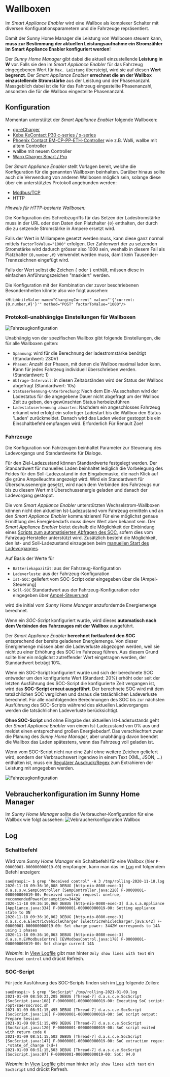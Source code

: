 # Wallboxen

Im *Smart Appliance Enabler* wird eine Wallbox als komplexer Schalter mit diversen Konfigurationsparametern und die Fahrzeuge repräsentiert.

Damit der Sunny Home Manager die Leistung von Wallboxen steuern kann, **muss zur Bestimmung der aktuellen Leistungsaufnahme ein Stromzähler im Smart Appliance Enabler konfiguriert werden**!

Der *Sunny Home Manager* gibt dabei die aktuell einzustellende **Leistung in W** vor. Falls sie den im *Smart Appliance Enabler* für das Fahrzeug eingegebenen Wert für `Max. Leistung` übersteigt, wird sie auf diesen **Wert begrenzt**. 
Der *Smart Appliance Enabler* **errechnet die an der Wallbox einzustellende Stromstärke** aus der Leistung und der Phasenanzahl. Massgeblich dabei ist die für das Fahrzeug eingestellte Phasenanzahl, ansonsten die für die Wallbox eingestellte Phasenanzahl. 

## Konfiguration

Momentan unterstützt der *Smart Appliance Enabler* folgende Wallboxen:
* [go-eCharger](GoeCharger_DE.md)
* [Keba KeContact P30 c-series / x-series](Keba_DE.md)  
* [Phoenix Contact EM-CP-PP-ETH-Controller](PhoenixContactEMCPPPETH_DE.md) wie z.B. Walli, wallbe mit altem Controller
* wallbe mit neuem Controller
* [Warp Charger Smart / Pro](WarpCharger_DE.md)

Der *Smart Appliance Enabler* stellt Vorlagen bereit, welche die Konfiguration für die genannten Wallboxen beinhalten.
Darüber hinaus sollte auch die Verwendung von anderen Wallboxen möglich sein, solange diese über ein unterstütztes Protokoll angebunden werden:
* [Modbus/TCP](Modbus_DE.md)
* HTTP

_Hinweis für HTTP-basierte Wallboxen:_

Die Konfiguration des Schreibzugriffs für das Setzen der Ladestromstärke muss in der URL oder den Daten den Platzhalter `{0}` enthalten, der durch die zu setzende Stromstärke in Ampere ersetzt wird.

Falls der Wert in Milliampere gesetzt werden muss, kann diese ganz normal mittels `factorToValue="1000"` erfolgen. Der Zahlenwert der zu setzenden Stromstärke wird dadurch grösser also 1000 sein, weshalb in diesem Fall als Platzhalter `{0,number,#}` verwendet werden muss, damit kein Tausender-Trennzeichnen eingefügt wird.

Falls der Wert selbst die Zeichen `{` oder `}` enthält, müssen diese in einfachen Anführungszeichen "maskiert" werden.

Die Konfiguration mit der Kombination der zuvor beschriebenen Besondernheiten könnte also wie folgt aussehen:
```
<HttpWriteValue name="ChargingCurrent" value="'{'current:{0,number,#}'}'" method="POST" factorToValue="1000"/>
```

### Protokoll-unabhängige Einstellungen für Wallboxen
![Fahrzeugkonfiguration](../pics/fe/EVChargerCommon.png)

Unabhängig von der spezifischen Wallbox gibt folgende Einstellungen, die für alle Wallboxen gelten:
- `Spannung`: wird für die Berechnung der ladestromstärke benötigt (Standardwert: 230V)
- `Phasen`: Anzahl der Phasen, mit denen die Wallbox maximal laden kann. Kann für jedes Fahrzeug individuell überschrieben werden. (Standardwert: 1)
- `Abfrage-Intervall`: in diesen Zeitabständen wird der Status der Wallbox abgefragt (Standardwert: 10s)
- `Statuserkennung-Unterbrechung`: Nach dem Ein-/Ausschalten wird der Ladestatus für die angegebene Dauer nicht abgefragt um der Wallbox Zeit zu geben, den gewünschten Status herbeizuführen
- `Ladestatuserkennung abwarten`: Nachdem ein angeschlosses Fahrzeug erkannt wird erfolgt ein sofortiger Ladestart bis die Wallbox den Status 'Laden' zurückmeldet. Danach wird das Laden wieder gestoppt bis ein Einschaltbefehl empfangen wird. Erforderlich Für Renault Zoe!
 
### Fahrzeuge
<a name="ev">

Die Konfiguration von Fahrzeugen beinhaltet Parameter zur Steuerung des Ladevorgangs und Standardwerte für Dialoge.

Für den Ziel-Ladezustand können Standardwerte festgelegt werden.
Der Standardwert für manuelles Laden beinhaltet lediglich die Vorbelegung des Feldes für den Soll-Ladezustand in der Eingabemaske, die nach Klick auf die grüne Ampelleuchte angezeigt wird.
Wird ein Standardwert für Überschussenergie gesetzt, wird nach dem Verbinden des Fahrzeugs nur bis zu diesem Wert mit Überschussenergie geladen und danach der Ladevorgang gestoppt.

Die vom *Smart Appliance Enabler* unterstützten Wechselstrom-Wallboxen können nicht den aktuellen Ist-Ladezustand vom Fahrzeug ermitteln und an den *Smart Appliance Enabler* kommunizieren! Für eine möglichst genaue Ermittlung des Energiebedarfs muss dieser Wert aber bekannt sein. Der *Smart Appliance Enabler* bietet deshalb die Möglichkeit der Einbindung eines [Scripts zum automatisierten Abfragen des SOC](soc/SOC_DE.md), sofern dies vom Fahrzeug-Hersteller unterstützt wird. Zusätzlich besteht die Möglichkeit, den Ist- und Soll-Ladezustand einzugeben beim [manuellen Start des Ladevorganges](#status-anzeige-und-manuelle-steuerung).

Auf Basis der Werte für
- `Batteriekapazität`: aus der Fahrzeug-Konfiguration
- `Ladeverluste`: aus der Fahrzeug-Konfiguration
- `Ist-SOC`: geliefert vom SOC-Script oder eingegeben über die [Ampel-Steuerung]
- `Soll-SOC` Standardwert aus der Fahrzeug-Konfiguration oder eingegeben über [Ampel-Steuerung](#manuelle-steuerung))

wird die initial vom *Sunny Home Manager* anzufordernde Energiemenge berechnet. 

Wenn ein *SOC-Script* konfiguriert wurde, wird dieses **automatisch nach dem Verbinden des Fahrzeuges mit der Wallbox** ausgeführt.

Der *Smart Appliance Enabler* **berechnet fortlaufend den SOC** entsprechend der bereits geladenen Energiemenge. Von dieser Energiemenge müssen aber die Ladeverluste abgezogen werden, weil sie nicht zu einer Erhöhung des SOC im Fahrzeug führen. Aus diesem Grund sollte hier ein möglichst zutreffender Wert eingetragen werden, der Standardwert beträgt 10%.

Wenn ein SOC-Script konfiguriert wurde und sich der berechnete SOC entweder um den konfigurierte Wert (Standard: 20%) erhöht oder seit der letzten Ausführung des SOC-Script die konfigurierte Zeit vergangen ist, wird das **SOC-Script erneut ausgeführt**. Der berechnete SOC wird mit dem tatsächlichen SOC verglichen und daraus die tatsächlichen Ladeverluste berechnet. Für alle nachfolgenden Berechnungen des SOC bis zur nächsten Ausführung des SOC-Scripts während des aktuellen Ladevorganges werden die tatsächlichen Ladeverluste berücksichtigt.

**Ohne SOC-Script** und ohne Eingabe des aktuellen Ist-Ladezustands geht der *Smart Appliance Enabler* von einem Ist-Ladezustand von 0% aus und meldet einen entsprechend großen Energiebedarf. Das verschlechtert zwar die Planung des *Sunny Home Manager*, aber unabhängig davon beendet die Wallbox das Laden spätestens, wenn das Fahrzeug voll geladen ist.

Wenn vom SOC-Script nicht nur eine Zahl ohne weitere Zeichen geliefert wird, sondern der Verbrauchswert irgendwo in einem Text (XML, JSON, ...) enthalten ist, muss ein [Regulärer Ausdruck/Regex](WertExtraktion_DE.md) zum Extrahieren der Leistung mit angegeben werden.

![Fahrzeugkonfiguration](../pics/fe/EV.png)

## Vebraucherkonfiguration im Sunny Home Manager

Im *Sunny Home Manager* sollte die Verbraucher-Konfiguration für eine Wallbox wie folgt aussehen: 
![Vebraucherkonfiguration Wallbox](../pics/shm/VerbraucherKonfigurationEVCharger.png)

## Log

### Schaltbefehl

Wird vom *Sunny Home Manager* ein Schaltbefehl für eine Wallbox (hier `F-00000001-000000000019-00`) empfangen, kann man das im [Log](Logging_DE.md) mit folgendem Befehl anzeigen:

```console
sae@raspi:~ $ grep "Received control" -A 3 /tmp/rolling-2020-11-18.log
2020-11-18 09:36:10,008 DEBUG [http-nio-8080-exec-3] d.a.s.s.w.SempController [SempController.java:220] F-00000001-000000000019-00: Received control request: on=true, recommendedPowerConsumption=3442W
2020-11-18 09:36:10,060 DEBUG [http-nio-8080-exec-3] d.a.s.a.Appliance [Appliance.java:334] F-00000001-000000000019-00: Setting appliance state to ON
2020-11-18 09:36:10,062 DEBUG [http-nio-8080-exec-3] d.a.s.c.e.ElectricVehicleCharger [ElectricVehicleCharger.java:642] F-00000001-000000000019-00: Set charge power: 3442W corresponds to 14A using 1 phases
2020-11-18 09:36:10,063 DEBUG [http-nio-8080-exec-3] d.a.s.m.EVModbusControl [EVModbusControl.java:178] F-00000001-000000000019-00: Set charge current 14A
```

*Webmin*: In [View Logfile](Logging_DE.md#webmin-logs) gibt man hinter `Only show lines with text` ein `Received control` und drückt Refresh.

### SOC-Script

Für jede Ausführung des SOC-Scripts finden sich im [Log](Support_DE.md#log) folgende Zeilen:

```console
sae@raspi:~ $ grep "SocScript" /tmp/rolling-2021-01-09.log
2021-01-09 08:50:23,205 DEBUG [Thread-7] d.a.s.c.e.SocScript [SocScript.java:108] F-00000001-000000000019-00: Executing SoC script: /opt/sae/soc/soc.sh
2021-01-09 08:51:15,495 DEBUG [Thread-7] d.a.s.c.e.SocScript [SocScript.java:118] F-00000001-000000000019-00: SoC script output: Prepare Session
2021-01-09 08:51:15,499 DEBUG [Thread-7] d.a.s.c.e.SocScript [SocScript.java:120] F-00000001-000000000019-00: SoC script exited with return code 0
2021-01-09 08:51:15,502 DEBUG [Thread-7] d.a.s.c.e.SocScript [SocScript.java:147] F-00000001-000000000019-00: SoC extraction regex: .*state_of_charge (\d+)
2021-01-09 08:51:15,503 DEBUG [Thread-7] d.a.s.c.e.SocScript [SocScript.java:87] F-00000001-000000000019-00: SoC: 94.0
```

*Webmin*: In [View Logfile](Logging_DE.md#webmin-logs) gibt man hinter `Only show lines with text` ein `SocScript` und drückt Refresh.
